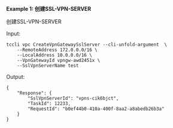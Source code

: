 **Example 1: 创建SSL-VPN-SERVER**

创建SSL-VPN-SERVER

Input: 

```
tccli vpc CreateVpnGatewaySslServer --cli-unfold-argument  \
    --RemoteAddress 172.0.0.0/16 \
    --LocalAddress 10.0.0.0/16 \
    --VpnGatewayId vpngw-awd2451x \
    --SslVpnServerName test
```

Output: 
```
{
    "Response": {
        "SslVpnServerId": "vpns-cik6bjct",
        "TaskId": 12233,
        "RequestId": "b0ef44b0-410a-400f-8aa2-a8abedb26b3a"
    }
}
```

